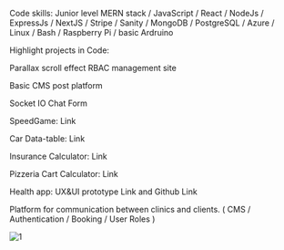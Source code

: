 Code skills: Junior level
MERN stack / JavaScript / React / NodeJs / ExpressJs / NextJS / Stripe / Sanity / MongoDB / PostgreSQL / Azure / Linux / Bash / Raspberry Pi / basic Ardruino



Highlight projects in Code:



Parallax scroll effect
RBAC management site

Basic CMS post platform

Socket IO Chat Form



SpeedGame: Link

Car Data-table: Link

Insurance Calculator: Link

Pizzeria Cart Calculator: Link



Health app: UX&UI prototype Link and Github Link

Platform for communication between clinics and clients. ( CMS / Authentication / Booking / User Roles )



![1](https://user-images.githubusercontent.com/79540594/214652998-066f2341-5b57-46b4-ad52-4c810717510a.jpg)
